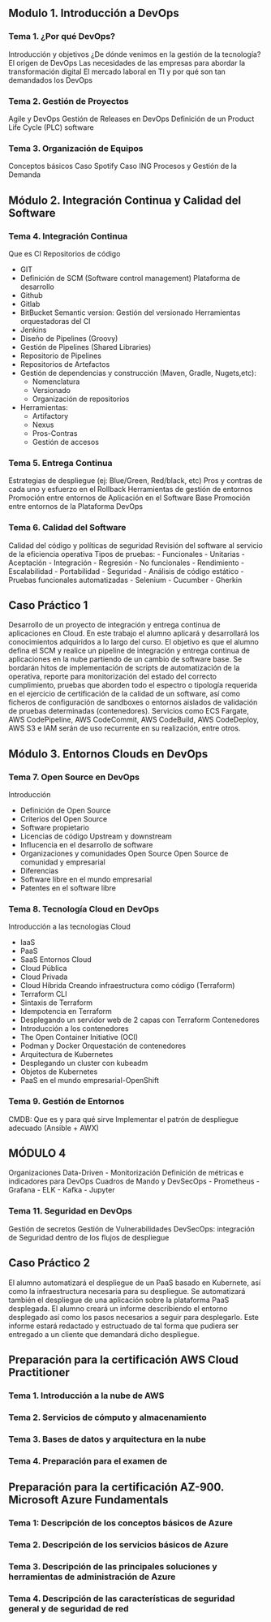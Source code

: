## Modulo 1. Introducción a DevOps

### Tema 1. ¿Por qué DevOps?

Introducción y objetivos
¿De dónde venimos en la gestión de la tecnología?
El origen de DevOps
Las necesidades de las empresas para abordar la transformación digital
El mercado laboral en TI y por qué son tan demandados los DevOps

### Tema 2. Gestión de Proyectos

Agile y DevOps
Gestión de Releases en DevOps
Definición de un Product Life Cycle (PLC) software

### Tema 3. Organización de Equipos

Conceptos básicos
Caso Spotify
Caso ING
Procesos y Gestión de la Demanda

## Módulo 2. Integración Continua y Calidad del Software

### Tema 4. Integración Continua

Que es CI
Repositorios de código
- GIT
- Definición de SCM (Software control management)
Plataforma de desarrollo
- Github
- Gitlab
- BitBucket
Semantic version: Gestión del versionado
Herramientas orquestadoras del CI
- Jenkins
- Diseño de Pipelines (Groovy)
- Gestión de Pipelines (Shared Libraries)
- Repositorio de Pipelines
- Repositorios de Artefactos
- Gestión de dependencias y construcción (Maven, Gradle, Nugets,etc):
	- Nomenclatura
	- Versionado
	- Organización de repositorios
- Herramientas:
	- Artifactory
	- Nexus
	- Pros-Contras
	- Gestión de accesos

### Tema 5. Entrega Continua

Estrategias de despliegue (ej: Blue/Green, Red/black, etc)
Pros y contras de cada uno y esfuerzo en el Rollback
Herramientas de gestión de entornos
Promoción entre entornos de Aplicación en el Software Base
Promoción entre entornos de la Plataforma DevOps

### Tema 6. Calidad del Software

Calidad del código y políticas de seguridad
Revisión del software al servicio de la eficiencia operativa
Tipos de pruebas:
	- Funcionales
		- Unitarias
		- Aceptación
		- Integración
		- Regresión
	- No funcionales
		- Rendimiento
		- Escalabilidad
		- Portabilidad
		- Seguridad
		- Análisis de código estático
	- Pruebas funcionales automatizadas
		 - Selenium 
		 - Cucumber 
		 - Gherkin

## Caso Práctico 1

Desarrollo de un proyecto de integración y entrega continua de aplicaciones en Cloud. En este trabajo el alumno aplicará y desarrollará los conocimientos adquiridos a lo largo del curso. El objetivo es que el alumno defina el SCM y realice un pipeline de integración y entrega continua de aplicaciones en la nube partiendo de un cambio de software base. Se  bordarán hitos de implementación de scripts de automatización de la operativa, reporte para monitorización del estado del correcto cumplimiento, pruebas que aborden todo el espectro o tipología requerida en el ejercicio de certificación de la calidad de un software, así como ficheros de configuración de sandboxes o entornos aislados de validación de  pruebas determinadas (contenedores). Servicios como ECS Fargate, AWS CodePipeline, AWS CodeCommit, AWS CodeBuild, AWS CodeDeploy, AWS S3 e IAM serán de uso recurrente en su realización, entre otros.

## Módulo 3. Entornos Clouds en DevOps

### Tema 7. Open Source en DevOps

Introducción
- Definición de Open Source 
- Criterios del Open Source 
- Software propietario
- Licencias de código
Upstream y downstream
- Influcencia en el desarrollo de software
- Organizaciones y comunidades Open Source
Open Source de comunidad y empresarial
- Diferencias
- Software libre en el mundo empresarial
- Patentes en el software libre

### Tema 8. Tecnología Cloud en DevOps

Introducción a las tecnologías Cloud
- IaaS
- PaaS
- SaaS
Entornos Cloud
- Cloud Pública
- Cloud Privada
- Cloud Híbrida
Creando infraestructura como código (Terraform)
- Terraform CLI
- Sintaxis de Terraform
- Idempotencia en Terraform
- Desplegando un servidor web de 2 capas con Terraform
Contenedores
- Introducción a los contenedores
- The Open Container Initiative (OCI)
- Podman y Docker
Orquestación de contenedores
- Arquitectura de Kubernetes
- Desplegando un cluster con kubeadm
- Objetos de Kubernetes
- PaaS en el mundo empresarial-OpenShift

### Tema 9. Gestión de Entornos

CMDB: Que es y para qué sirve
Implementar el patrón de despliegue adecuado (Ansible + AWX)

## MÓDULO 4
Organizaciones Data-Driven
	- Monitorización
Definición de métricas e indicadores para DevOps
Cuadros de Mando y DevSecOps
	- Prometheus - Grafana
	- ELK
	- Kafka
	- Jupyter

### Tema 11. Seguridad en DevOps

Gestión de secretos
Gestión de Vulnerabilidades
DevSecOps: integración de Seguridad dentro de los flujos de despliegue

## Caso Práctico 2 

El alumno automatizará el despliegue de un PaaS basado en Kubernete, así como la  infraestructura necesaria para su despliegue. Se automatizará también el despliegue de una aplicación sobre la plataforma PaaS desplegada. El alumno creará un informe describiendo el entorno desplegado así como los pasos necesarios a seguir para desplegarlo. Este informe estará redactado y estructuado de tal forma que pudiera ser entregado a un cliente que demandará dicho despliegue.

## Preparación para la certificación AWS Cloud Practitioner

### Tema 1. Introducción a la nube de AWS
### Tema 2. Servicios de cómputo y almacenamiento
### Tema 3. Bases de datos y arquitectura en la nube
### Tema 4. Preparación para el examen de

## Preparación para la certificación AZ-900. Microsoft Azure Fundamentals

### Tema 1: Descripción de los conceptos básicos de Azure
### Tema 2. Descripción de los servicios básicos de Azure
### Tema 3. Descripción de las principales soluciones y herramientas de administración de Azure
### Tema 4. Descripción de las características de seguridad general y de seguridad de red